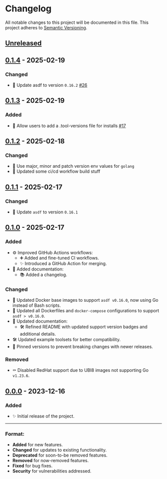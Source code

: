 # Changelog

All notable changes to this project will be documented in this file.
This project adheres to [Semantic Versioning](https://semver.org/spec/v2.0.0.html).

## [Unreleased]

## [0.1.4] - 2025-02-19
### Changed
- 📌 Update asdf to version `0.16.2` [#26](https://github.com/jrosco/docker-container-asdf/pull/26)

## [0.1.3] - 2025-02-19
### Added
- 🍻 Allow users to add a .tool-versions file for installs [#17](https://github.com/jrosco/docker-container-asdf/pull/17)

## [0.1.2] - 2025-02-18
### Changed
- :wrench: Use major, minor and patch version env values for `golang`
- :green_heart: Updated some ci/cd workflow build stuff

## [0.1.1] - 2025-02-17
### Changed
- :pushpin: Update `asdf` to version `0.16.1`

## [0.1.0] - 2025-02-17
### Added
- ⚙️ Improved GitHub Actions workflows:
  - ➕ Added and fine-tuned CI workflows.
  - :sparkles: Introduced a GitHub Action for merging.
- :memo: Added documentation:
  - 📚 Added a changelog.
### Changed
- :wrench: Updated Docker base images to support `asdf v0.16.0`, now using Go instead of Bash scripts.
- :wrench: Updated all Dockerfiles and `docker-compose` configurations to support `asdf > v0.16.0`.
- :memo: Updated documentation:
  - 🛠️ Refined README with updated support version badges and additional details.
- 🛠️ Updated example toolsets for better compatibility.
- :pushpin: Pinned versions to prevent breaking changes with newer releases.
### Removed
- :coffin: Disabled RedHat support due to UBI8 images not supporting Go `v1.23.6`.

## [0.0.0] - 2023-12-16
### Added
- :sparkles: Initial release of the project.

---

### Format:
- **Added** for new features.
- **Changed** for updates to existing functionality.
- **Deprecated** for soon-to-be removed features.
- **Removed** for now-removed features.
- **Fixed** for bug fixes.
- **Security** for vulnerabilities addressed.

[Unreleased]: https://github.com/jrosco/docker-container-asdf/compare/main...HEAD
[0.0.0]: https://github.com/jrosco/docker-container-asdf/compare/0.0.0...HEAD
[0.1.0]: https://github.com/jrosco/docker-container-asdf/compare/0.0.0...0.1.0
[0.1.1]: https://github.com/jrosco/docker-container-asdf/compare/0.1.0...0.1.1
[0.1.2]: https://github.com/jrosco/docker-container-asdf/compare/0.1.1...0.1.2
[0.1.3]: https://github.com/jrosco/docker-container-asdf/compare/0.1.2...0.1.3
[0.1.4]: https://github.com/jrosco/docker-container-asdf/compare/0.1.3...0.1.4
